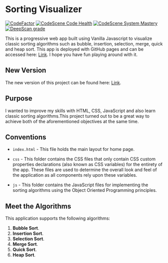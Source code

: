 # Sorting Visualizer

[![CodeFactor](https://www.codefactor.io/repository/github/anandman03/sorting-and-searching-visualizer/badge/master)](https://www.codefactor.io/repository/github/anandman03/sorting-and-searching-visualizer/overview/master) [![CodeScene Code Health](https://codescene.io/projects/9235/status-badges/code-health)](https://codescene.io/projects/9235) [![CodeScene System Mastery](https://codescene.io/projects/9235/status-badges/system-mastery)](https://codescene.io/projects/9235) [![DeepScan grade](https://deepscan.io/api/teams/10851/projects/13754/branches/239584/badge/grade.svg)](https://deepscan.io/dashboard#view=project&tid=10851&pid=13754&bid=239584)

This is a progressive web app built using Vanilla Javascript to visualize classic sorting algorithms such as bubble, insertion, selection, merge, quick and heap sort. This app is deployed with GitHub pages and can be accessed here: [Link](https://anandman03.github.io/sorting-and-searching-visualizer/). I hope you have fun playing around with it.

## New Version
The new version of this project can be found here: [Link](https://github.com/anandman03/Sorting-Visualizer).

## Purpose

I wanted to improve my skills with HTML, CSS, JavaScript and also learn classic sorting algorithms.This project turned out to be a great way to achieve both of the aforementioned objectives at the same time.

## Conventions

* `index.html` - This file holds the main layout for home page.

* `css` - This folder contains the CSS files that only contain CSS custom properties declarations (also known as CSS variables) for the entirety of the app. These files are used to determine the overall look and feel of the application as all components rely upon these variables.

* `js` - This folder contains the JavaScript files for implementing the sorting algorithms using the Object Oriented Programming principles.

## Meet the Algorithms

This application supports the following algorithms:

1. **Bubble Sort**.
2. **Insertion Sort**.
3. **Selection Sort**.
4. **Merge Sort**.
5. **Quick Sort**.
2. **Heap Sort**.
